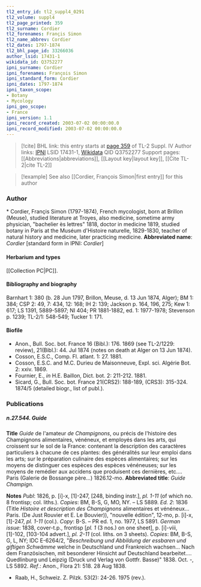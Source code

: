 ```yaml
---
tl2_entry_id: tl2_suppl4_0291
tl2_volume: suppl4
tl2_page_printed: 359
tl2_surname: Cordier
tl2_forenames: Françis Simon
tl2_name_abbrev: Cordier
tl2_dates: 1797-1874
tl2_bhl_page_id: 33266036
author_lsid: 17431-1
wikidata_id: Q3752277
ipni_surname: Cordier
ipni_forenames: François Simon
ipni_standard_form: Cordier
ipni_dates: 1797-1874
ipni_taxon_scope: 
- Botany
- Mycology
ipni_geo_scope: 
- France
ipni_version: 1.1
ipni_record_created: 2003-07-02 00:00:00.0
ipni_record_modified: 2003-07-02 00:00:00.0
---
```


> [!cite] BHL link: this entry starts at [page 359](https://www.biodiversitylibrary.org/page/33266036) of TL-2 Suppl. IV
> Author links: [IPNI](https://www.ipni.org/a/17431-1) LSID 17431-1, [Wikidata](https://www.wikidata.org/wiki/Q3752277) QID Q3752277
> Support pages: [[Abbreviations|abbreviations]], [[Layout key|layout key]], [[Cite TL-2|cite TL-2]]

> [!example] See also [[Cordier, François Simon|first entry]] for this author

### Author

\* Cordier, Françis Simon (1797-1874), French mycologist, born at Brillon (Meuse), studied literature at Troyes, also medicine, sometime army physician, "bachelier ès lettres" 1818, doctor in medicine 1819, studied botany in Paris at the Muséum d'Histoire naturelle, 1829-1830, teacher of natural history and medicine, later practicing medicine. 
**Abbreviated name**: *Cordier* \[standard form in IPNI: *Cordier*\]

#### Herbarium and types

[[Collection PC|PC]].

#### Bibliography and biography

Barnhart 1: 380 (b. 28 Jun 1797, Brillon, Meuse, d. 13 Jun 1874, Alger); BM 1: 384; CSP 2: 49, 7: 434, 12: 168; IH 2: 139; Jackson p. 164, 196, 275; Kew 1: 617; LS 1391, 5889-5897; NI 404; PR 1881-1882, ed. 1: 1977-1978; Stevenson p. 1239; TL-2/1: 548-549; Tucker 1: 171.

#### Biofile

- Anon., Bull. Soc. bot. France 16 (Bibl.): 176. 1869 (see TL-2/1229: review), 21(Bibl.): 44. Jul 1874 (notes on death at Alger on 13 Jun 1874).
- Cosson, E.S.C., Comp. Fl. atlant. 1: 27. 1881.
- Cosson, E.S.C. and M.C. Durieu de Maisonneuve, Expl. sci. Algérie Bot. 2: xxiv. 1869.
- Fournier, E., *in* H.E. Baillon, Dict. bot. 2: 211-212. 1881.
- Sicard, G., Bull. Soc. bot. France 21(CRS2): 188-189, (CRS3): 315-324. 1874/5 (detailed biogr., list of publ.).

### Publications

##### n.27.544. Guide

**Title**
*Guide* de l'amateur *de Champignons*, ou précis de l'histoire des Champignons alimentaires, vénéneux, et employés dans les arts, qui croissent sur le sol de la France: contenant la description des caractères particuliers à chacune de ces plantes: des généralités sur leur emploi dans les arts; sur le préparation culinaire des espèces alimentaires; sur les moyens de distinguer ces espèces des espèces vénéneuses; sur les moyens de remédier aux accidens que produisent ces dernières, etc.... Paris (Galerie de Bossange père...) 1826.12-mo.
**Abbreviated title**: *Guide Champign.*

**Notes**
*Publ*: 1826, p. \[i\]-x, \[1\]-247, \[248, binding instr.\], *pl. 1-11* (of which no. 8 frontisp; col. liths.). *Copies*: BM, B-S, G, MO, NY. – LS 5889.
*Ed. 2*: 1836 (Title *Histoire et description des Champignons* alimentaires et vénéneux... Paris. (De Just Rouvier et E. Le Bouvier)), "nouvelle édition", 12-mo, p. \[i\]-x, \[1\]-247, *pl. 1-11* (col.). *Copy*: B-S. – PR ed. 1, no. 1977, LS 5891.
*German issue*: 1838, cover-t.p., frontisp \[*pl. 1* (3 nos.) on one sheet\], p. \[i\]-viii, \[1\]-102, \[103-104 advert.\], *pl. 2-11* (col. liths. on 3 sheets). *Copies*: BM, B-S, G, L, NY; IDC E-6264/2, "*Beschreibung und Abbildung der essbaren und giftigen Schwämme* welche in Deutschland und Frankreich wachsen... Nach dem Französischen, mit besonderer Hinsicht auf Deutschland bearbeitet.... Quedlinburg und Leipzig (Druck und Verlag von Gottfr. Basse)" 1838. Oct. -, LS 5892.
*Ref*.: Anon., Flora 21: 518. 28 Aug 1838.
- Raab, H., Schweiz. Z. Pilzk. 53(2): 24-26. 1975 (rev.).

